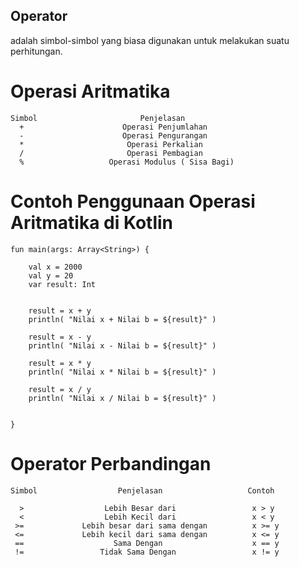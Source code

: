 ## Operator
adalah simbol-simbol yang biasa digunakan untuk melakukan suatu perhitungan.

# Operasi Aritmatika

    Simbol                       Penjelasan
      +                      Operasi Penjumlahan
      -                      Operasi Pengurangan
      *                       Operasi Perkalian
      /                       Operasi Pembagian
      %                   Operasi Modulus ( Sisa Bagi)

# Contoh Penggunaan Operasi Aritmatika di Kotlin

    fun main(args: Array<String>) {

        val x = 2000
        val y = 20
        var result: Int


        result = x + y
        println( "Nilai x + Nilai b = ${result}" )

        result = x - y
        println( "Nilai x - Nilai b = ${result}" )

        result = x * y
        println( "Nilai x * Nilai b = ${result}" )

        result = x / y
        println( "Nilai x / Nilai b = ${result}" )


    }


# Operator Perbandingan

    Simbol                  Penjelasan                   Contoh
    
      >                  Lebih Besar dari                 x > y
      <                  Lebih Kecil dari                 x < y
     >=             Lebih besar dari sama dengan          x >= y
     <=             Lebih kecil dari sama dengan          x <= y
     ==                    Sama Dengan                    x == y
     !=                 Tidak Sama Dengan                 x != y
